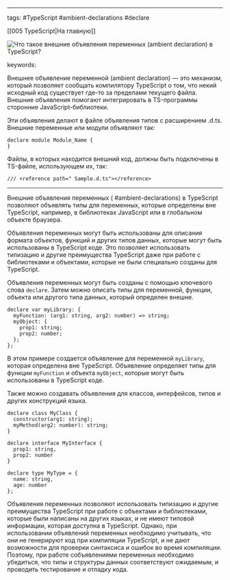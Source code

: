 ____

tags: #TypeScript #ambient-declarations #declare 

[[005 TypeScript|На главную]]

![Что такое внешние объявления переменных (ambient declaration) в TypeScript?](https://youtu.be/TOn-1RrowKE?t=339)

keywords:

Внешнее объявление переменной (ambient declaration) — это механизм, который позволяет сообщать компилятору TypeScript о том, что некий исходный код существует где-то за пределами текущего файла. Внешние объявления помогают интегрировать в TS-программы сторонние JavaScript-библиотеки.  
  
Эти объявления делают в файле объявления типов с расширением .d.ts. Внешние переменные или модули объявляют так:  

```
declare module Module_Name {
}
```
  
Файлы, в которых находится внешний код, должны быть подключены в TS-файле, использующем их, так:  
  
```
/// <reference path=" Sample.d.ts"></reference>
```

_____

Внешние объявления переменных ( #ambient-declarations) в TypeScript позволяют объявлять типы для переменных, которые определены вне TypeScript, например, в библиотеках JavaScript или в глобальном объекте браузера.

Объявления переменных могут быть использованы для описания формата объектов, функций и других типов данных, которые могут быть использованы в TypeScript коде. Это позволяет использовать типизацию и другие преимущества TypeScript даже при работе с библиотеками и объектами, которые не были специально созданы для TypeScript.

Объявления переменных могут быть созданы с помощью ключевого слова `declare`. Затем можно описать типы для переменной, функции, объекта или другого типа данных, который определен внешне.

```
declare var myLibrary: {
  myFunction: (arg1: string, arg2: number) => string;
  myObject: {
    prop1: string;
    prop2: number;
  };
};
```

В этом примере создается объявление для переменной `myLibrary`, которая определена вне TypeScript. Объявление определяет типы для функции `myFunction` и объекта `myObject`, которые могут быть использованы в TypeScript коде.

Также можно создавать объявления для классов, интерфейсов, типов и других конструкций языка.

```
declare class MyClass {
  constructor(arg1: string);
  myMethod(arg2: number): string;
}

declare interface MyInterface {
  prop1: string,
  prop2: number
}

declare type MyType = {
  name: string,
  age: number
};
```

Объявления переменных позволяют использовать типизацию и другие преимущества TypeScript при работе с объектами и библиотеками, которые были написаны на других языках, и не имеют типовой информации, которая доступна в TypeScript. Однако, при использовании объявлений переменных необходимо учитывать, что они не генерируют код при компиляции TypeScript, и не дают возможности для проверки синтаксиса и ошибок во время компиляции. Поэтому, при работе собъявлениями переменных необходимо убедиться, что типы и структуры данных соответствуют ожидаемым, и проводить тестирование и отладку кода.